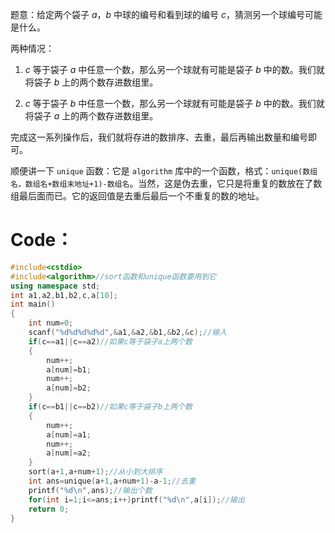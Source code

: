 题意：给定两个袋子 $a$，$b$ 中球的编号和看到球的编号 $c$，猜测另一个球编号可能是什么。

两种情况：

1. $c$ 等于袋子 $a$ 中任意一个数，那么另一个球就有可能是袋子 $b$ 中的数。我们就将袋子 $b$ 上的两个数存进数组里。

2. $c$ 等于袋子 $b$ 中任意一个数，那么另一个球就有可能是袋子 $b$ 中的数。我们就将袋子 $a$ 上的两个数存进数组里。

完成这一系列操作后，我们就将存进的数排序、去重，最后再输出数量和编号即可。

顺便讲一下 `unique` 函数：它是 `algorithm` 库中的一个函数，格式：`unique(数组名，数组名+数组末地址+1)-数组名`。当然，这是伪去重，它只是将重复的数放在了数组最后面而已。它的返回值是去重后最后一个不重复的数的地址。

# Code：
```cpp
#include<cstdio>
#include<algorithm>//sort函数和unique函数要用到它
using namespace std;
int a1,a2,b1,b2,c,a[10];
int main()
{
    int num=0;
	scanf("%d%d%d%d%d",&a1,&a2,&b1,&b2,&c);//输入
	if(c==a1||c==a2)//如果c等于袋子a上两个数
    {
        num++;
        a[num]=b1;
        num++;
        a[num]=b2;
    }
	if(c==b1||c==b2)//如果c等于袋子b上两个数
    {
        num++;
        a[num]=a1;
        num++;
        a[num]=a2;
    }
	sort(a+1,a+num+1);//从小到大排序
	int ans=unique(a+1,a+num+1)-a-1;//去重
	printf("%d\n",ans);//输出个数
	for(int i=1;i<=ans;i++)printf("%d\n",a[i]);//输出
	return 0;
}
```

